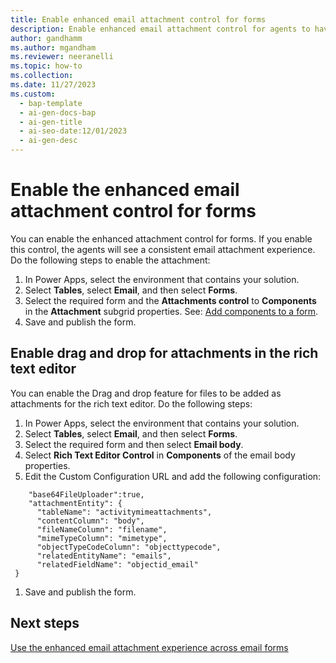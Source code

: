 ```yaml
---
title: Enable enhanced email attachment control for forms
description: Enable enhanced email attachment control for agents to have a consistent experience across all forms. 
author: gandhamm
ms.author: mgandham
ms.reviewer: neeranelli
ms.topic: how-to 
ms.collection:
ms.date: 11/27/2023
ms.custom:
  - bap-template
  - ai-gen-docs-bap
  - ai-gen-title
  - ai-seo-date:12/01/2023
  - ai-gen-desc
---
```


# Enable the enhanced email attachment control for forms

You can enable the enhanced attachment control for forms. If you enable this control, the agents will see a consistent email attachment experience. Do the following steps to enable the attachment:

1. In Power Apps, select the environment that contains your solution.
1. Select **Tables**, select **Email**, and then select **Forms**.
1. Select the required form and the **Attachments control** to **Components** in the **Attachment** subgrid properties. See: [Add components to a form](../maker/model-driven-apps/add-move-configure-or-delete-components-on-form.md#add-components-for-a-column-on-the-form).
1. Save and publish the form.

## Enable drag and drop for attachments in the rich text editor

You can enable the Drag and drop feature for files to be added as attachments for the rich text editor. Do the following steps:

1. In Power Apps, select the environment that contains your solution.
1. Select **Tables**, select **Email**, and then select **Forms**.
1. Select the required form and then select **Email body**.
1. Select **Rich Text Editor Control** in **Components** of the email body properties.
1. Edit the Custom Configuration URL and add the following configuration:

```
    "base64FileUploader":true,
    "attachmentEntity": {
      "tableName": "activitymimeattachments",
      "contentColumn": "body",
      "fileNameColumn": "filename",
      "mimeTypeColumn": "mimetype",
      "objectTypeCodeColumn": "objecttypecode",
      "relatedEntityName": "emails",
      "relatedFieldName": "objectid_email"
 }

```

1. Save and publish the form.

## Next steps

[Use the enhanced email attachment experience across email forms](enhanced-email-attachment-control.md)
